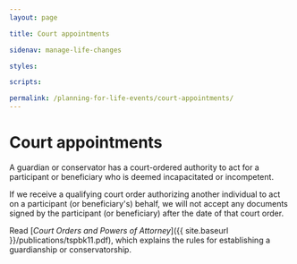 ```yaml
---
layout: page

title: Court appointments

sidenav: manage-life-changes

styles:

scripts:

permalink: /planning-for-life-events/court-appointments/
---
```


# Court appointments

A guardian or conservator has a court-ordered authority to act for a participant or beneficiary who is deemed incapacitated or incompetent.

If we receive a qualifying court order authorizing another individual to act on a participant (or beneficiary's) behalf,  we will not accept any documents signed by the participant (or beneficiary) after the date of that court order.

Read [_Court Orders and Powers of Attorney_]({{ site.baseurl }}/publications/tspbk11.pdf), which explains the rules for establishing a guardianship or conservatorship.

<!-- CONTENT END -->

